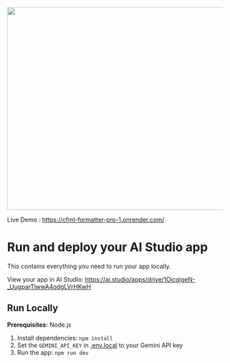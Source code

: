 <div align="center">
<img width="1200" height="475" alt="GHBanner" src="https://github.com/user-attachments/assets/0aa67016-6eaf-458a-adb2-6e31a0763ed6" />
</div>

Live Demo : https://cfml-formatter-pro-1.onrender.com/

# Run and deploy your AI Studio app

This contains everything you need to run your app locally.

View your app in AI Studio: https://ai.studio/apps/drive/1OicqigeN-_UugparTlwwA4odgLVrHKwH

## Run Locally

**Prerequisites:**  Node.js


1. Install dependencies:
   `npm install`
2. Set the `GEMINI_API_KEY` in [.env.local](.env.local) to your Gemini API key
3. Run the app:
   `npm run dev`
